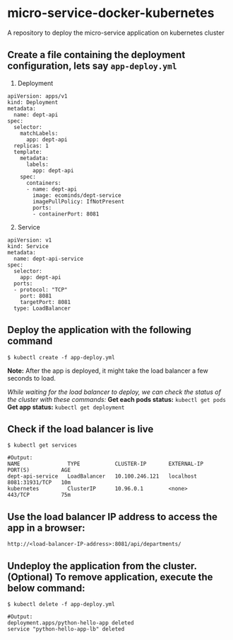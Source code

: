 # micro-service-docker-kubernetes
A repository to deploy the micro-service application on kubernetes cluster

## Create a file containing the deployment configuration, lets say `app-deploy.yml`
1. Deployment
```
apiVersion: apps/v1
kind: Deployment
metadata:
  name: dept-api
spec:
  selector:
    matchLabels:
      app: dept-api
  replicas: 1
  template:
    metadata:
      labels:
        app: dept-api
    spec:
      containers:
      - name: dept-api
        image: ecominds/dept-service
        imagePullPolicy: IfNotPresent
        ports:
        - containerPort: 8081
```

2. Service
```
apiVersion: v1
kind: Service
metadata:
  name: dept-api-service
spec:
  selector:
    app: dept-api
  ports:
  - protocol: "TCP"
    port: 8081
    targetPort: 8081
  type: LoadBalancer
```

## Deploy the application with the following command
```
$ kubectl create -f app-deploy.yml
```
**Note:** After the app is deployed, it might take the load balancer a few seconds to load.

*While waiting for the load balancer to deploy, we can check the status of the cluster with these commands:*
**Get each pods status:** `kubectl get pods`
**Get app status:** `kubectl get deployment`

## Check if the load balancer is live
```
$ kubectl get services

#Output:
NAME               TYPE           CLUSTER-IP       EXTERNAL-IP   PORT(S)          AGE
dept-api-service   LoadBalancer   10.100.246.121   localhost     8081:31931/TCP   10m
kubernetes         ClusterIP      10.96.0.1        <none>        443/TCP          75m
```

## Use the load balancer IP address to access the app in a browser:
```
http://<load-balancer-IP-address>:8081/api/departments/
```

## Undeploy the application from the cluster. (Optional) To remove application, execute the below command:
```
$ kubectl delete -f app-deploy.yml

#Output:
deployment.apps/python-hello-app deleted
service "python-hello-app-lb" deleted
```